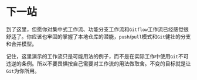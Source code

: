 # 下一站

到了这里，但愿你对集中式工作流、功能分支工作流和`Gitflow`工作流已经感觉很舒适了。你应该也牢固的掌握了本地仓库的潜能，`push`/`pull`模式和`Git`健壮的分支和合并模型。

记住，这里演示的工作流只是可能用法的例子，而不是在实际工作中使用`Git`不可违逆的条例。所以不要畏惧按自己需要对工作流的用法做取舍。不变的目标就是让`Git`为你所用。